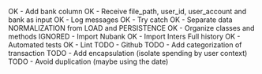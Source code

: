 OK - Add bank column
OK - Receive file_path, user_id, user_account and bank as input
OK - Log messages
OK - Try catch
OK - Separate data NORMALIZATION from LOAD and PERSISTENCE
OK - Organize classes and methods
IGNORED - Import Nubank
OK - Import Inters Full history
OK - Automated tests
OK - Lint
TODO - Github
TODO - Add categorization of transaction
TODO - Add encapsulation (isolate spending by user context)
TODO - Avoid duplication (maybe using the date)